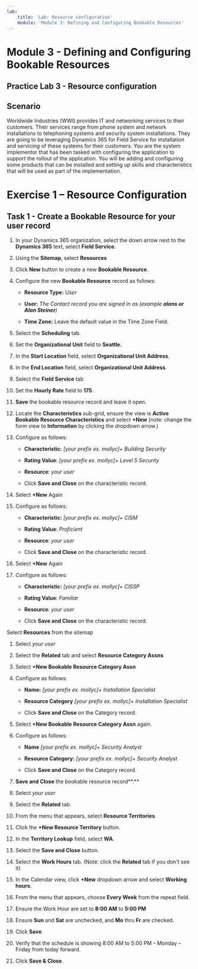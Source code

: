 ```yaml
---
lab:
    title: 'Lab: Resource configuration'
    module: 'Module 3: Defining and Configuring Bookable Resources'
---
```


Module 3 - Defining and Configuring Bookable Resources
====================
## Practice Lab 3 - Resource configuration

## Scenario

Worldwide Industries (WWI) provides IT and networking services to their
customers. Their services range from phone system and network installations to
telephoning systems and security system installations. They are going to be
leveraging Dynamics 365 for Field Service for installation and servicing of
these systems for their customers. You are the system implementor that has been
tasked with configuring the application to support the rollout of the
application. You will be adding and configuring some products that can be
installed and setting up skills and characteristics that will be used as part of
the implementation.

Exercise 1 – Resource Configuration 
====================================

Task 1 - Create a Bookable Resource for your user record
---------------------------------------------------------

1.  In your Dynamics 365 organization, select the down arrow next to the **Dynamics 365** text, select **Field Service**.

2.   Using the **Sitemap**, select **Resources**

3.  Click **New** button to create a new **Bookable Resource**.

3.  Configure the new **Bookable Resource** record as follows:

    -   **Resource Type:** *User*

    -   **User:** *The Contact record you are signed in as (example **alans or Alan Steiner**)*

    -   **Time Zone:** Leave the default value in the Time Zone Field.

4.  Select the **Scheduling** tab.

5.  Set the **Organizational Unit** field to **Seattle.**

6.  In the **Start Location** field, select **Organizational Unit Address**.

7.  In the **End Location** field, select **Organizational Unit Address**.

8.  Select the **Field Service** tab

9.  Set the **Hourly Rate** field to **175**.

10. **Save** the bookable resource record and leave it open.

11. Locate the **Characteristics** sub-grid, ensure the view is **Active Bookable Resource Characteristics** and select **+New** (note: change the form view to **Information** by clicking the dropdown arrow.)

12. Configure as follows:

    - **Characteristic:** *[your prefix ex. mollyc]+ Building Security*

    - **Rating Value**: *[your prefix ex. mollyc]+ Level 5 Security*
    
    - **Resource**: *your user*

    - Click **Save and Close** on the characteristic record.

13. Select **+New** Again

14. Configure as follows:

    - **Characteristic:** *[your prefix ex. mollyc]+ CISM*

    - **Rating Value**: *Proficient*
    
    - **Resource**: *your user*

    - Click **Save and Close** on the characteristic record.

15. Select **+New** Again

16. Configure as follows:

    - **Characteristic:** *[your prefix ex. mollyc]+ CISSP*

    - **Rating Value**: *Familiar*
    
    - **Resource**: *your user*

    - Click **Save and Close** on the characteristic record.

Select **Resources** from the sitemap

1. Select *your user*

2. Select the **Related** tab and select **Resource Category Assns**

3. Select **+New Bookable Resource Category Assn**

4. Configure as follows:

    -  **Name:** *[your prefix ex. mollyc]+ Installation Specialist*
    
    -  **Resource Category** *[your prefix ex. mollyc]+ Installation Specialist*

    -  Click **Save and Close** on the Category record.

5. Select **+New Bookable Resource Category Assn** again.

6. Configure as follows:

    - **Name** *[your prefix ex. mollyc]+ Security Analyst*
    
    - **Resource Category:** *[your prefix ex. mollyc]+ Security Analyst*

    - Click **Save and Close** on the Category record.

7. **Save and Close** the bookable resource record**.**

8. Select *your user*

9. Select the **Related** tab.

10. From the menu that appears, select **Resource Territories**.

11. Click the **+New Resource Territory** button.

12. In the **Territory Lookup** field, select **WA**.

13. Select the **Save and Close** button.

14. Select the **Work Hours** tab. (Note: click the **Related** tab if you don't see it)

15. In the Calendar view, click **+New** dropdown arrow and select **Working hours**.

16. From the menu that appears, choose **Every Week** from the repeat field.

17. Ensure the Work Hour are set to **8:00 AM** to **5:00 PM**

18. Ensure **Sun** and **Sat** are unchecked, and **Mo** thru **Fr** are checked.

19. Click **Save**.

20. Verify that the schedule is showing 8:00 AM to 5:00 PM – Monday – Friday
    from today forward.

21. Click **Save & Close**.
